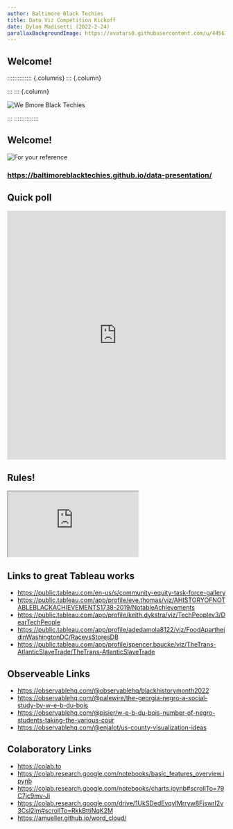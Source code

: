 ```yaml
---
author: Baltimore Black Techies
title: Data Viz Competition Kickoff
date: Dylan Madisetti (2022-2-24)
parallaxBackgroundImage: https://avatars0.githubusercontent.com/u/44561649?s=600&v=4
---
```


## Welcome!
:::::::::::::: {.columns}
::: {.column}

:::
::: {.column}

![We Bmore Black Techies](https://bmoreblacktechies.github.io/img/bbt.jpg)

:::
::::::::::::::
## Welcome!

![For your reference](https://baltimoreblacktechies.github.io/data-presentation/qr.png)

### https://baltimoreblacktechies.github.io/data-presentation/

## Quick poll
<iframe width="620" height="572" src="https://strawpoll.com/embed/kawbvv3v8" style="width: 100%; height: 572px;" frameborder="0" allowfullscreen></iframe>

## Rules!
<iframe src="https://docs.google.com/document/d/e/2PACX-1vShQ85vrtmfL3nEhm40NN2qEA2RUd3p0W3DBG7UQugCQFkHB6dAqI4beVVSF81GDE3S5HZ1rm3ru5P9/pub?embedded=true"></iframe>

## Links to great Tableau works
 - https://public.tableau.com/en-us/s/community-equity-task-force-gallery
 - https://public.tableau.com/app/profile/eve.thomas/viz/AHISTORYOFNOTABLEBLACKACHIEVEMENTS1738-2019/NotableAchievements
 - https://public.tableau.com/app/profile/keith.dykstra/viz/TechPeoplev3/DearTechPeople
 - https://public.tableau.com/app/profile/adedamola8122/viz/FoodApartheidinWashingtonDC/RacevsStoresDB
 - https://public.tableau.com/app/profile/spencer.baucke/viz/TheTrans-AtlanticSlaveTrade/TheTrans-AtlanticSlaveTrade

## Observeable Links
 - https://observablehq.com/@observablehq/blackhistorymonth2022
 - https://observablehq.com/@palewire/the-georgia-negro-a-social-study-by-w-e-b-du-bois
 - https://observablehq.com/@pjsier/w-e-b-du-bois-number-of-negro-students-taking-the-various-cour
 - https://observablehq.com/@enjalot/us-county-visualization-ideas

## Colaboratory Links
 - https://colab.to
 - https://colab.research.google.com/notebooks/basic_features_overview.ipynb
 - https://colab.research.google.com/notebooks/charts.ipynb#scrollTo=79C7jc9mv-Ji
 - https://colab.research.google.com/drive/1UkSDedEvqyIMrryw8FjswrI2v3Csl2Im#scrollTo=RkkBttiNqK2M
 - https://amueller.github.io/word_cloud/
